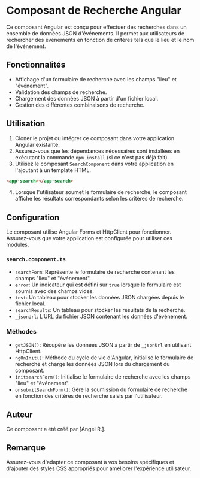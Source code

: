 # Composant de Recherche Angular

Ce composant Angular est conçu pour effectuer des recherches dans un ensemble de données JSON d'événements. Il permet aux utilisateurs de rechercher des événements en fonction de critères tels que le lieu et le nom de l'événement.

## Fonctionnalités

- Affichage d'un formulaire de recherche avec les champs "lieu" et "événement".
- Validation des champs de recherche.
- Chargement des données JSON à partir d'un fichier local.
- Gestion des différentes combinaisons de recherche.

## Utilisation

1. Cloner le projet ou intégrer ce composant dans votre application Angular existante.
2. Assurez-vous que les dépendances nécessaires sont installées en exécutant la commande `npm install` (si ce n'est pas déjà fait).
3. Utilisez le composant `SearchComponent` dans votre application en l'ajoutant à un template HTML.

```html
<app-search></app-search>
```

4. Lorsque l'utilisateur soumet le formulaire de recherche, le composant affiche les résultats correspondants selon les critères de recherche.

## Configuration

Le composant utilise Angular Forms et HttpClient pour fonctionner. Assurez-vous que votre application est configurée pour utiliser ces modules.

### `search.component.ts`

- `searchForm`: Représente le formulaire de recherche contenant les champs "lieu" et "événement".
- `error`: Un indicateur qui est défini sur `true` lorsque le formulaire est soumis avec des champs vides.
- `test`: Un tableau pour stocker les données JSON chargées depuis le fichier local.
- `searchResults`: Un tableau pour stocker les résultats de la recherche.
- `_jsonUrl`: L'URL du fichier JSON contenant les données d'événement.

### Méthodes

- `getJSON()`: Récupère les données JSON à partir de `_jsonUrl` en utilisant HttpClient.
- `ngOnInit()`: Méthode du cycle de vie d'Angular, initialise le formulaire de recherche et charge les données JSON lors du chargement du composant.
- `initsearchForm()`: Initialise le formulaire de recherche avec les champs "lieu" et "événement".
- `onsubmitSearchForm()`: Gère la soumission du formulaire de recherche en fonction des critères de recherche saisis par l'utilisateur.

## Auteur

Ce composant a été créé par [Angel R.].

## Remarque

Assurez-vous d'adapter ce composant à vos besoins spécifiques et d'ajouter des styles CSS appropriés pour améliorer l'expérience utilisateur.
